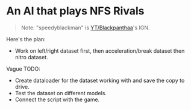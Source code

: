 # An AI that plays NFS Rivals

> Note: "speedyblackman" is [YT/Blackpanthaa](https://www.youtube.com/c/Blackpanthaa)'s IGN.

Here's the plan:

- Work on left/right dataset first, then acceleration/break dataset then nitro dataset.

Vague TODO:
- Create dataloader for the dataset working with and save the copy to drive.
- Test the dataset on different models.
- Connect the script with the game.